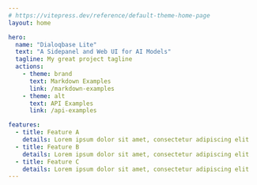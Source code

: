 ```yaml
---
# https://vitepress.dev/reference/default-theme-home-page
layout: home

hero:
  name: "Dialoqbase Lite"
  text: "A Sidepanel and Web UI for AI Models"
  tagline: My great project tagline
  actions:
    - theme: brand
      text: Markdown Examples
      link: /markdown-examples
    - theme: alt
      text: API Examples
      link: /api-examples

features:
  - title: Feature A
    details: Lorem ipsum dolor sit amet, consectetur adipiscing elit
  - title: Feature B
    details: Lorem ipsum dolor sit amet, consectetur adipiscing elit
  - title: Feature C
    details: Lorem ipsum dolor sit amet, consectetur adipiscing elit
---
```


